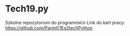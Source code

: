 # Tech19.py
Szkolne repozytorium do programów\n
Link do kart pracy: https://github.com/PanInf/1Eg2techPython